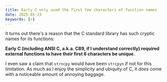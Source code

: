 ```yaml
---
title: Early C only used the first few characters of function names
date: 2025-05-23
keywords: [c]
---
```

It turns out there's a reason that the C standard library has such cryptic names for its functions:

**Early C (including ANSI C, a.k.a. C89, if I understand correctly) required external functions to have their first 6 characters be unique.**

I even saw a claim that `strncpy` would have been `strcpyn` if not for this limitation. As much as I enjoy the simplicity and ubiquity of C, it *does* come with a noticeable amount of annoying baggage.

